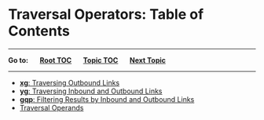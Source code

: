 # Traversal Operators: Table of Contents #

----

**Go to:** &nbsp;&nbsp;&nbsp;&nbsp; [**Root TOC**](CM-Well.RootTOC.TOC.md) &nbsp;&nbsp;&nbsp;&nbsp; [**Topic TOC**](API.TOC.md) &nbsp;&nbsp;&nbsp;&nbsp; [**Next Topic**](API.Traversal.xg.md)  

----

- [**xg**: Traversing Outbound Links](API.Traversal.xg.md)
- [**yg**: Traversing Inbound and Outbound Links](API.Traversal.yg.md)
- [**gqp**: Filtering Results by Inbound and Outbound Links](API.Traversal.gqp.md)
- [Traversal Operands](API.Traversal.Operands.md)